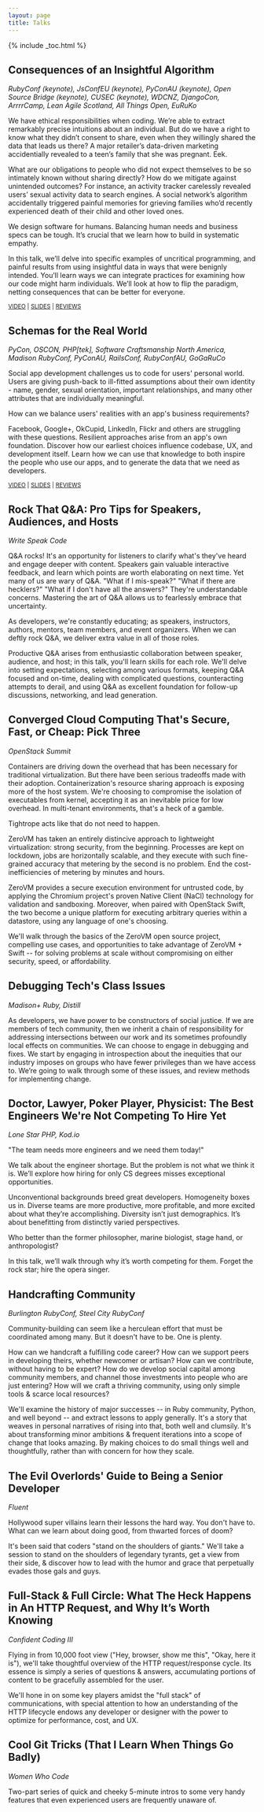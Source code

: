 ```yaml
---
layout: page
title: Talks
---
```


{% include _toc.html %}

## Consequences of an Insightful Algorithm

<!--
<aside class="pullquotes" style="color:red">

<p><q><a href="https://twitter.com/halfbyte/status/648176174443724800">A well delivered lesson hitting close to home</a><q></p>

<p><a href="https://twitter.com/MathildeMouw/status/665931361451008000">Insightful, motivating &amp; haunting</a></q></p>

<p><q><a href="https://twitter.com/scott_triglia/status/627626016802865152">Required for anyone doing deep learning/machine learning</a></q></p>

<p><a href="https://lixue95.wordpress.com/2016/01/17/social-responsibility-in-software-engineering/">Profoundly changed my thinking</a></q></p>

<p><q><a href="https://twitter.com/rosieodsey/status/627627831040720896">Makes you want to throw up, cry, punch a wall...and change the world</a></q></p>

</aside>
-->

*RubyConf (keynote), JsConfEU (keynote), PyConAU (keynote), Open Source Bridge (keynote), CUSEC (keynote), WDCNZ, DjangoCon, ArrrrCamp, Lean Agile Scotland, All Things Open, EuRuKo*

We have ethical responsibilities when coding. We’re able to extract remarkably precise intuitions about an individual. But do we have a right to know what they didn’t consent to share, even when they willingly shared the data that leads us there? A major retailer’s data-driven marketing accidentially revealed to a teen’s family that she was pregnant. Eek.

What are our obligations to people who did not expect themselves to be so intimately known without sharing directly? How do we mitigate against unintended outcomes? For instance, an activity tracker carelessly revealed users’ sexual activity data to search engines. A social network’s algorithm accidentally triggered painful memories for grieving families who’d recently experienced death of their child and other loved ones.

We design software for humans. Balancing human needs and business specs can be tough. It’s crucial that we learn how to build in systematic empathy.

In this talk, we’ll delve into specific examples of uncritical programming, and painful results from using insightful data in ways that were benignly intended. You’ll learn ways we can integrate practices for examining how our code might harm individuals. We’ll look at how to flip the paradigm, netting consequences that can be better for everyone.

<small>
<a href="https://www.youtube.com/watch?v=Vpr-xDmA2G4">VIDEO</a> | 
<a href="http://www.slideshare.net/cczona/consequences-of-an-insightful-algorithm">SLIDES</a> | 
<a href="https://storify.com/cczona/consequences-of-an-insightful-algorithm">REVIEWS</a>
</small>

## Schemas for the Real World

*PyCon, OSCON, PHP[tek], Software Craftsmanship North America, Madison RubyConf, PyConAU, RailsConf, RubyConfAU, GoGaRuCo*

Social app development challenges us to code for users' personal world. Users are giving push-back to ill-fitted assumptions about their own identity - name, gender, sexual orientation, important relationships, and many other attributes that are individually meaningful.

How can we balance users' realities with an app's business requirements?

Facebook, Google+, OkCupid, LinkedIn, Flickr and others are struggling with these questions. Resilient approaches arise from an app's own foundation. Discover how our earliest choices influence codebase, UX, and development itself. Learn how we can use that knowledge to both inspire the people who use our apps, and to generate the data that we need as developers.
	
<small>
<a href="https://www.youtube.com/watch?v=PYYfVqtcWQY">VIDEO</a> | 
<a href="http://www.slideshare.net/cczona/schemas-for-the-real-world-py-con-2015">SLIDES</a> | 
<a href="http://storify.com/cczona/schemas-for-the-real-world/">REVIEWS</a>
</small>

## Rock That Q&A: Pro Tips for Speakers, Audiences, and Hosts

*Write Speak Code*

Q&A rocks! It's an opportunity for listeners to clarify what's they've heard and engage deeper with content. Speakers gain valuable interactive feedback, and learn which points are worth elaborating on next time. Yet many of us are wary of Q&A. "What if I mis-speak?" "What if there are hecklers?" "What if I don't have all the answers?" They're understandable concerns. Mastering the art of Q&A allows us to fearlessly embrace that uncertainty.

As developers, we're constantly educating; as speakers, instructors, authors, mentors, team members, and event organizers. When we can deftly rock Q&A, we deliver extra value in all of those roles.

Productive Q&A arises from enthusiastic collaboration between speaker, audience, and host; in this talk, you'll learn skills for each role. We'll delve into setting expectations, selecting among various formats, keeping Q&A focused and on-time, dealing with complicated questions, counteracting attempts to derail, and using Q&A as excellent foundation for follow-up discussions, networking, and lead generation.


## Converged Cloud Computing That's Secure, Fast, or Cheap: Pick Three

*OpenStack Summit*

Containers are driving down the overhead that has been necessary for traditional virtualization. But there have been serious tradeoffs made with their adoption. Containerization's resource sharing approach is exposing more of the host system. We're choosing to compromise the isolation of executables from kernel, accepting it as an inevitable price for low overhead. In multi-tenant environments, that's a heck of a gamble.
	
Tightrope acts like that do not need to happen.
	
ZeroVM has taken an entirely distincive approach to lightweight virtualization: strong security, from the beginning. Processes are kept on lockdown, jobs are horizontally scalable, and they execute with such fine-grained accuracy that metering by the second is no problem. End the cost-inefficiencies of metering by minutes and hours.
	
ZeroVM provides a secure execution environment for untrusted code, by applying the Chromium project's proven Native Client (NaCl) technology for validation and sandboxing. Moreover, when paired with OpenStack Swift, the two become a unique platform for executing arbitrary queries within a datastore, using any language of one's choosing.
	
We'll walk through the basics of the ZeroVM open source project, compelling use cases, and opportunities to take advantage of ZeroVM + Swift -- for solving problems at scale without compromising on either security, speed, or affordability.


## Debugging Tech's Class Issues

*Madison+ Ruby, Distill*

As developers, we have power to be constructors of social justice. If we are members of tech community, then we inherit a chain of responsibility for addressing intersections between our work and its sometimes profoundly local effects on communities. We can choose to engage in debugging and fixes. We start by engaging in introspection about the inequities that our industry imposes on groups who have fewer privileges than we have access to. We’re going to walk through some of these issues, and review methods for implementing change.


## Doctor, Lawyer, Poker Player, Physicist: The Best Engineers We're Not Competing To Hire Yet

*Lone Star PHP, Kod.io*

"The team needs more engineers and we need them today!"

We talk about the engineer shortage. But the problem is not what we think it is. We’ll explore how hiring for only CS degrees misses exceptional opportunities.
	
Unconventional backgrounds breed great developers. Homogeneity boxes us in. Diverse teams are more productive, more profitable, and more excited about what they’re accomplishing. Diversity isn’t just demographics. It’s about benefitting from distinctly varied perspectives.
	
Who better than the former philosopher, marine biologist, stage hand, or anthropologist?
	
In this talk, we’ll walk through why it’s worth competing for them. Forget the rock star; hire the opera singer.



## Handcrafting Community

*Burlington RubyConf, Steel City RubyConf*

Community-building can seem like a herculean effort that must be coordinated among many.  But it doesn't have to be.  One is plenty.
	
How can we handcraft a fulfilling code career?  How can we support peers in developing theirs, whether newcomer or artisan?  How can we contribute, without having to be expert?  How do we develop social capital among community members, and channel those investments into people who are just entering? How will we craft a thriving community, using only simple tools & scarce local resources?
	
We'll examine the history of major successes -- in Ruby community, Python, and well beyond -- and extract lessons to apply generally. It's a story that weaves in personal narratives of rising into that, both well and clumsily.  It's about transforming minor ambitions & frequent iterations into a scope of change that looks amazing. By making choices to do small things well and thoughtfully, rather than with concern for how they scale.


## The Evil Overlords' Guide to Being a Senior Developer

*Fluent*

Hollywood super villains learn their lessons the hard way. You don't have to. What can we learn about doing good, from thwarted forces of doom?
	
It's been said that coders "stand on the shoulders of giants." We'll take a session to stand on the shoulders of legendary tyrants, get a view from their side, & discover how to lead with the humor and grace that perpetually evades those gals and guys.


## Full-Stack & Full Circle: What The Heck Happens in An HTTP Request, and Why It’s Worth Knowing

*Confident Coding III*
	
Flying in from 10,000 foot view ("Hey, browser, show me this", "Okay, here it is"), we'll take thoughtful overview of the HTTP request/response cycle.  Its essence is simply a series of questions &amp; answers, accumulating portions of content to be gracefully assembled for the user.

We'll hone in on some key players amidst the "full stack" of communications, with special attention to how an understanding of the HTTP lifecycle endows any developer or designer with the power to optimize for performance, cost, and UX.
	
	
## Cool Git Tricks (That I Learn When Things Go Badly)

*Women Who Code*	

Two-part series of quick and cheeky 5-minute intros to some very handy features that even experienced users are frequently unaware of.
